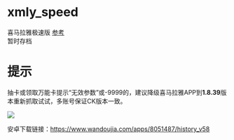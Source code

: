 # xmly_speed
喜马拉雅极速版
[参考](https://github.com/Zero-S1/xmly_speed/blob/master/xmly_speed.md)      
暂时存档

# 提示

抽卡或领取万能卡提示“无效参数”或-9999的，建议降级喜马拉雅APP到**1.8.39**版本重新抓取试试，多账号保证CK版本一致。

![](https://i.loli.net/2020/12/19/IR3QqigVYufBxTp.png)

安卓下载链接：https://www.wandoujia.com/apps/8051487/history_v58









